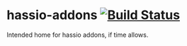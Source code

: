 # hassio-addons [![Build Status](https://travis-ci.org/fredrikbaberg/hassio-addons.svg?branch=build)](https://travis-ci.org/fredrikbaberg/hassio-addons)
Intended home for hassio addons, if time allows.
